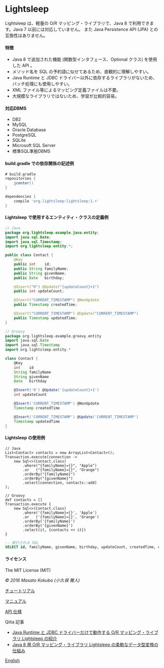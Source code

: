 Lightsleep
===========

Lightsleep は、軽量の O/R マッピング・ライブラリで、Java 8 で利用できます。Java 7 以前には対応していません。
また Java Persistence API (JPA) との互換性はありません。

#### 特徴

- Java 8 で追加された機能 (関数型インタフェース、Optional クラス) を使用した API 。
- メソッド名を SQL の予約語に似せてあるため、直観的に理解しやすい。
- Java Runtime と JDBC ドライバー以外に依存するライブラリがないため、バッチ処理にも使用しやすい。
- XML ファイル等によるマッピング定義ファイルは不要。
- 大規模なライブラリではないため、学習が比較的容易。

#### 対応DBMS

- DB2
- MySQL
- Oracle Database
- PostgreSQL
- SQLite
- Microsoft SQL Server
- 標準SQL準拠DBMS

#### build.gradle での依存関係の記述例

```gradle:build.gradle
# build.gradle
repositories {
    jcenter()
}

dependencies {
    compile 'org.lightsleep:lightsleep:1.+'
}
```

#### Lightsleep で使用するエンティティ・クラスの定義例

```java:Contact.java
// Java
package org.lightsleep.example.java.entity;
import java.sql.Date;
import java.sql.Timestamp;
import org.lightsleep.entity.*;

public class Contact {
	@Key
	public int    id;
	public String familyName;
	public String givenName;
	public Date   birthday;

	@Insert("0") @Update("{updateCount}+1")
	public int updateCount;

	@Insert("CURRENT_TIMESTAMP") @NonUpdate
	public Timestamp createdTime;

	@Insert("CURRENT_TIMESTAMP") @Update("CURRENT_TIMESTAMP")
	public Timestamp updatedTime;
}
```

```groovy:Contact.groovy
// Groovy
package org.lightsleep.example.groovy.entity
import java.sql.Date
import java.sql.Timestamp
import org.lightsleep.entity.*

class Contact {
	@Key
	int    id
	String familyName
	String givenName
	Date   birthday

	@Insert('0') @Update('{updateCount}+1')
	int updateCount

	@Insert('CURRENT_TIMESTAMP') @NonUpdate
	Timestamp createdTime

	@Insert('CURRENT_TIMESTAMP') @Update('CURRENT_TIMESTAMP')
	Timestamp updatedTime
}
```

#### Lightsleep の使用例

```java:Java
// Java
List<Contact> contacts = new ArrayList<Contact>();
Transaction.execute(connection ->
    new Sql<>(Contact.class)
        .where("{familyName}={}", "Apple")
        .or   ("{familyName}={}", "Orange")
        .orderBy("{familyName}")
        .orderBy("{givenName}")
        .select(connection, contacts::add)
);
```

```groovy:Groovy
// Groovy
def contacts = []
Transaction.execute {
    new Sql<>(Contact.class)
        .where('{familyName}={}', 'Apple')
        .or   ('{familyName}={}', 'Orange')
        .orderBy('{familyName}')
        .orderBy('{givenName}')
        .select(it, {contacts << it})
}
```

```sql
-- 実行される SQL
SELECT id, familyName, givenName, birthday, updateCount, createdTime, updatedTime FROM Contact WHERE familyName='Apple' OR familyName='Orange' ORDER BY familyName ASC, givenName ASC
```

#### ライセンス

The MIT License (MIT)

*&copy; 2016 Masato Kokubo (小久保 雅人)*

[チュートリアル](Tutorial_ja.md)

[マニュアル](Manual_ja.md)

[API 仕様](http://masatokokubo.github.io/Lightsleep/javadoc_ja/index.html)

Qiita 記事
- <a href="http://qiita.com/MasatoKokubo/items/ab46696b203d7f67036c" target="_blank">Java Runtime と JDBC ドライバーだけで動作する O/R マッピング・ライブラリ Lightsleep の紹介</a>
- <a href="http://qiita.com/MasatoKokubo/items/1080d1277e2b51d88f89" target="_blank">Java 8 用 O/R マッピング・ライブラリ Lightsleep の柔軟なデータ型変換の仕組み</a>

[English](README.md)

